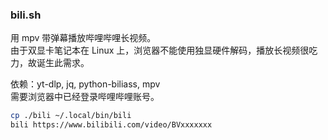 ### bili.sh

用 mpv 带弹幕播放哔哩哔哩长视频。  
由于双显卡笔记本在 Linux 上，浏览器不能使用独显硬件解码，播放长视频很吃力，故诞生此需求。

依赖：yt-dlp, jq, python-biliass, mpv  
需要浏览器中已经登录哔哩哔哩账号。

```bash
cp ./bili ~/.local/bin/bili
bili https://www.bilibili.com/video/BVxxxxxxx
```

